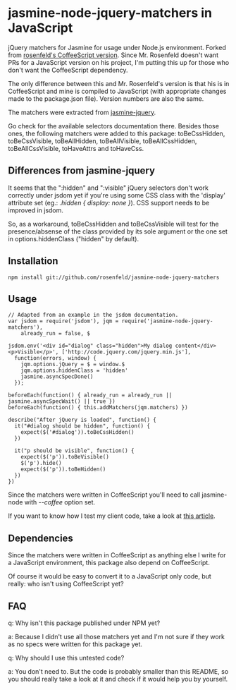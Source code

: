 jasmine-node-jquery-matchers in JavaScript
======

jQuery matchers for Jasmine for usage under Node.js environment.
Forked from [rosenfeld's CoffeeScript version](https://github.com/rosenfeld/jasmine-node-jquery-matchers). Since Mr. Rosenfeld doesn't want PRs for a JavaScript version on his project,
I'm putting this up for those who don't want the CoffeeScript dependency.

The only difference between this and Mr. Rosenfeld's version is that his is in CoffeeScript
and mine is compiled to JavaScript (with appropriate changes made to the package.json file).
Version numbers are also the same.

The matchers were extracted from [jasmine-jquery](https://github.com/velesin/jasmine-jquery).

Go check for the available selectors documentation there. Besides those ones, the following
matchers were added to this package: toBeCssHidden, toBeCssVisible, toBeAllHidden, toBeAllVisible,
toBeAllCssHidden, toBeAllCssVisible, toHaveAttrs and toHaveCss.

Differences from jasmine-jquery
------

It seems that the ":hidden" and ":visible" jQuery selectors don't work
correctly under jsdom yet if you're using some CSS class with the 'display'
attribute set (eg.: _.hidden { display: none }_). CSS support needs to be improved in jsdom.

So, as a workaround, toBeCssHidden and toBeCssVisible will test for the
presence/absense of the class provided by its sole argument or the one set in
options.hiddenClass ("hidden" by default).

Installation
------

    npm install git://github.com/rosenfeld/jasmine-node-jquery-matchers

Usage
------

    // Adapted from an example in the jsdom documentation.
    var jsdom = require('jsdom'), jqm = require('jasmine-node-jquery-matchers'),
        already_run = false, $

    jsdom.env('<div id="dialog" class="hidden">My dialog content</div><p>Visible</p>', ['http://code.jquery.com/jquery.min.js'],
      function(errors, window) {
        jqm.options.jQuery = $ = window.$
        jqm.options.hiddenClass = 'hidden'
        jasmine.asyncSpecDone()
      });

    beforeEach(function() { already_run = already_run || jasmine.asyncSpecWait() || true })
    beforeEach(function() { this.addMatchers(jqm.matchers) })

    describe("After jQuery is loaded", function() {
      it("#dialog should be hidden", function() {
        expect($('#dialog')).toBeCssHidden()
      })

      it("p should be visible", function() {
        expect($('p')).toBeVisible()
        $('p').hide()
        expect($('p')).toBeHidden()
      })
    })

Since the matchers were written in CoffeeScript you'll need to call jasmine-node with _--coffee_ option set.

If you want to know how I test my client code, take a look at
[this article](http://rosenfeld.heroku.com/en/articles/programming/2011-10-05-testing-javascript-with-node-jasmine-and-sinon).

Dependencies
------

Since the matchers were written in CoffeeScript as anything else I write for
a JavaScript environment, this package also depend on CoffeeScript.

Of course it would be easy to convert it to a JavaScript only code, but really: who
isn't using CoffeeScript yet?

FAQ
------

q: Why isn't this package published under NPM yet?

a: Because I didn't use all those matchers yet and I'm not sure if they work
as no specs were written for this package yet.

q: Why should I use this untested code?

a: You don't need to. But the code is probably smaller than this README, so you
should really take a look at it and check if it would help you by yourself.
